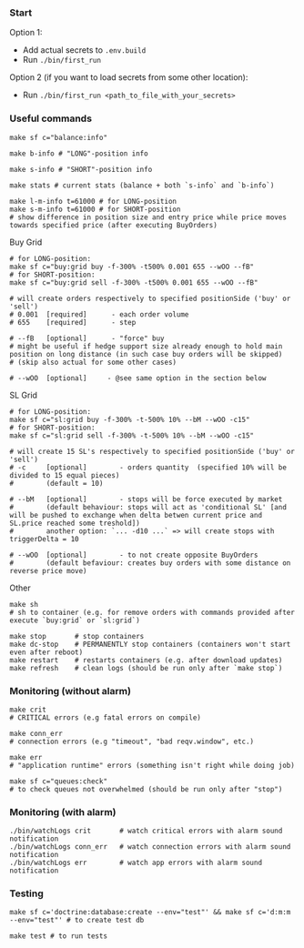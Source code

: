 ### Start
Option 1:
- Add actual secrets to `.env.build`
- Run `./bin/first_run`

Option 2 (if you want to load secrets from some other location):
- Run `./bin/first_run <path_to_file_with_your_secrets>`



### Useful commands
```shell
make sf c="balance:info"
```
```shell
make b-info # "LONG"-position info
```
```shell
make s-info # "SHORT"-position info
```
```shell
make stats # current stats (balance + both `s-info` and `b-info`)
```
```shell
make l-m-info t=61000 # for LONG-position
make s-m-info t=61000 # for SHORT-position
# show difference in position size and entry price while price moves towards specified price (after executing BuyOrders)
```

Buy Grid
```shell
# for LONG-position:
make sf c="buy:grid buy -f-300% -t500% 0.001 655 --wOO --fB"
# for SHORT-position:
make sf c="buy:grid sell -f-300% -t500% 0.001 655 --wOO --fB"

# will create orders respectively to specified positionSide ('buy' or 'sell')
# 0.001  [required]      - each order volume
# 655    [required]      - step

# --fB   [optional]      - "force" buy
# might be useful if hedge support size already enough to hold main position on long distance (in such case buy orders will be skipped)
# (skip also actual for some other cases)

# --wOO  [optional]     - @see same option in the section below
```

SL Grid
```shell
# for LONG-position:
make sf c="sl:grid buy -f-300% -t-500% 10% --bM --wOO -c15"
# for SHORT-position:
make sf c="sl:grid sell -f-300% -t-500% 10% --bM --wOO -c15"

# will create 15 SL's respectively to specified positionSide ('buy' or 'sell')
# -c     [optional]        - orders quantity  (specified 10% will be divided to 15 equal pieces)
#        (default = 10)

# --bM   [optional]        - stops will be force executed by market   
#        (default behaviour: stops will act as 'conditional SL' [and will be pushed to exchange when delta betwen current price and SL.price reached some treshold])
#        another option: `... -d10 ...` => will create stops with triggerDelta = 10

# --wOO  [optional]        - to not create opposite BuyOrders
#        (default befaviour: creates buy orders with some distance on reverse price move)
```

Other
```shell
make sh
# sh to container (e.g. for remove orders with commands provided after execute `buy:grid` or `sl:grid`)
```
```shell
make stop       # stop containers
make dc-stop    # PERMANENTLY stop containers (containers won't start even after reboot)
make restart    # restarts containers (e.g. after download updates)
make refresh    # clean logs (should be run only after `make stop`)
```

### Monitoring (without alarm)
```shell
make crit
# CRITICAL errors (e.g fatal errors on compile)
```
```shell
make conn_err
# connection errors (e.g "timeout", "bad reqv.window", etc.)
```
```shell
make err
# "application runtime" errors (something isn't right while doing job)
```
```shell
make sf c="queues:check"
# to check queues not overwhelmed (should be run only after "stop")
```

### Monitoring (with alarm)
```shell
./bin/watchLogs crit       # watch critical errors with alarm sound notification
./bin/watchLogs conn_err   # watch connection errors with alarm sound notification
./bin/watchLogs err        # watch app errors with alarm sound notification
```


### Testing
```shell
make sf c='doctrine:database:create --env="test"' && make sf c='d:m:m --env="test"' # to create test db
```
```shell
make test # to run tests
```
